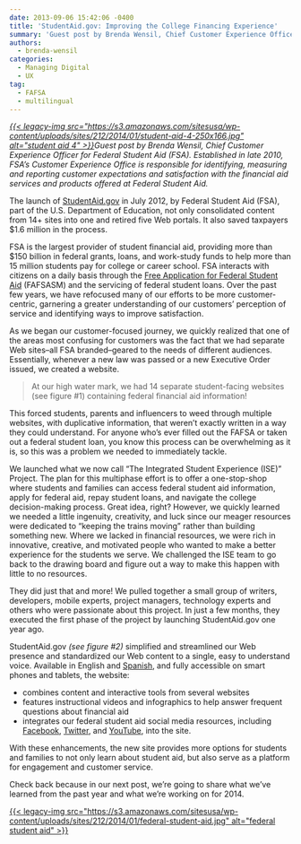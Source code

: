 ```yaml
---
date: 2013-09-06 15:42:06 -0400
title: 'StudentAid.gov: Improving the College Financing Experience'
summary: 'Guest post by Brenda Wensil, Chief Customer Experience Officer for Federal Student Aid (FSA).  Established in late 2010, FSA&rsquo;s Customer Experience Office is responsible for identifying, measuring and reporting customer expectations and satisfaction with the financial aid services and products offered at Federal Student Aid.  The launch of StudentAid.gov in July 2012,'
authors:
  - brenda-wensil
categories:
  - Managing Digital
  - UX
tag:
  - FAFSA
  - multilingual
---
```


_[{{< legacy-img src="https://s3.amazonaws.com/sitesusa/wp-content/uploads/sites/212/2014/01/student-aid-4-250x166.jpg" alt="student aid 4" >}}](https://s3.amazonaws.com/sitesusa/wp-content/uploads/sites/212/2014/01/student-aid-4.jpg)Guest post by_ _Brenda Wensil, Chief Customer Experience Officer for Federal Student Aid (FSA). Established in late 2010, FSA’s Customer Experience Office is responsible for identifying, measuring and reporting customer expectations and satisfaction with the financial aid services and products offered at Federal Student Aid._ 

The launch of <a href="http://studentaid.ed.gov/" target="_blank">StudentAid.gov</a> in July 2012, by Federal Student Aid (FSA), part of the U.S. Department of Education, not only consolidated content from 14+ sites into one and retired five Web portals. It also saved taxpayers $1.6 million in the process.

FSA is the largest provider of student financial aid, providing more than $150 billion in federal grants, loans, and work-study funds to help more than 15 million students pay for college or career school. FSA interacts with citizens on a daily basis through the <a href="http://www.fafsa.ed.gov/" target="_blank">Free Application for Federal Student Aid</a> (FAFSASM) and the servicing of federal student loans. Over the past few years, we have refocused many of our efforts to be more customer-centric, garnering a greater understanding of our customers&#8217; perception of service and identifying ways to improve satisfaction.

As we began our customer-focused journey, we quickly realized that one of the areas most confusing for customers was the fact that we had separate Web sites&#8211;all FSA branded&#8211;geared to the needs of different audiences. Essentially, whenever a new law was passed or a new Executive Order issued, we created a website.

> At our high water mark, we had 14 separate student-facing websites (see figure #1) containing federal financial aid information!

This forced students, parents and influencers to weed through multiple websites, with duplicative information, that weren&#8217;t exactly written in a way they could understand. For anyone who&#8217;s ever filled out the FAFSA or taken out a federal student loan, you know this process can be overwhelming as it is, so this was a problem we needed to immediately tackle.

We launched what we now call &#8220;The Integrated Student Experience (ISE)&#8221; Project. The plan for this multiphase effort is to offer a one-stop-shop where students and families can access federal student aid information, apply for federal aid, repay student loans, and navigate the college decision-making process. Great idea, right? However, we quickly learned we needed a little ingenuity, creativity, and luck since our meager resources were dedicated to &#8220;keeping the trains moving&#8221; rather than building something new. Where we lacked in financial resources, we were rich in innovative, creative, and motivated people who wanted to make a better experience for the students we serve. We challenged the ISE team to go back to the drawing board and figure out a way to make this happen with little to no resources.

They did just that and more! We pulled together a small group of writers, developers, mobile experts, project managers, technology experts and others who were passionate about this project. In just a few months, they executed the first phase of the project by launching StudentAid.gov one year ago.

StudentAid.gov _(see figure #2)_ simplified and streamlined our Web presence and standardized our Web content to a single, easy to understand voice. Available in English and <a href="http://studentaid.ed.gov/es" target="_blank">Spanish</a>, and fully accessible on smart phones and tablets, the website:

  * combines content and interactive tools from several websites
  * features instructional videos and infographics to help answer frequent questions about financial aid
  * integrates our federal student aid social media resources, including <a href="https://www.facebook.com/FederalStudentAid" target="_blank">Facebook</a>, <a href="https://twitter.com/FAFSA" target="_blank">Twitter</a>, and <a href="http://www.youtube.com/federalstudentaid" target="_blank">YouTube</a>, into the site.

With these enhancements, the new site provides more options for students and families to not only learn about student aid, but also serve as a platform for engagement and customer service.

Check back  because in our next post, we&#8217;re going to share what we&#8217;ve learned from the past year and what we&#8217;re working on for 2014.

[{{< legacy-img src="https://s3.amazonaws.com/sitesusa/wp-content/uploads/sites/212/2014/01/federal-student-aid.jpg" alt="federal student aid" >}}](https://s3.amazonaws.com/sitesusa/wp-content/uploads/sites/212/2014/01/federal-student-aid.jpg)